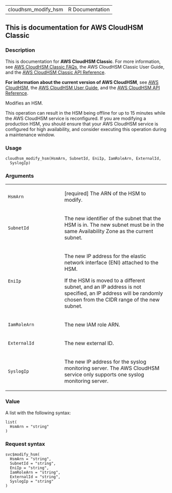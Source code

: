 <table style="width: 100%;">
<tbody>
<tr class="odd">
<td>cloudhsm_modify_hsm</td>
<td style="text-align: right;">R Documentation</td>
</tr>
</tbody>
</table>

## This is documentation for AWS CloudHSM Classic

### Description

This is documentation for **AWS CloudHSM Classic**. For more
information, see [AWS CloudHSM Classic
FAQs](https://aws.amazon.com/cloudhsm/faqs/), the AWS CloudHSM Classic
User Guide, and the [AWS CloudHSM Classic API
Reference](https://docs.aws.amazon.com/cloudhsm/classic/APIReference/).

**For information about the current version of AWS CloudHSM**, see [AWS
CloudHSM](https://aws.amazon.com/cloudhsm/), the [AWS CloudHSM User
Guide](https://docs.aws.amazon.com/cloudhsm/latest/userguide/), and the
[AWS CloudHSM API
Reference](https://docs.aws.amazon.com/cloudhsm/latest/APIReference/).

Modifies an HSM.

This operation can result in the HSM being offline for up to 15 minutes
while the AWS CloudHSM service is reconfigured. If you are modifying a
production HSM, you should ensure that your AWS CloudHSM service is
configured for high availability, and consider executing this operation
during a maintenance window.

### Usage

    cloudhsm_modify_hsm(HsmArn, SubnetId, EniIp, IamRoleArn, ExternalId,
      SyslogIp)

### Arguments

<table>
<colgroup>
<col style="width: 35%" />
<col style="width: 65%" />
</colgroup>
<tbody>
<tr class="odd">
<td><code id="cloudhsm_modify_hsm_:_HsmArn">HsmArn</code></td>
<td><p>[required] The ARN of the HSM to modify.</p></td>
</tr>
<tr class="even">
<td><code id="cloudhsm_modify_hsm_:_SubnetId">SubnetId</code></td>
<td><p>The new identifier of the subnet that the HSM is in. The new
subnet must be in the same Availability Zone as the current
subnet.</p></td>
</tr>
<tr class="odd">
<td><code id="cloudhsm_modify_hsm_:_EniIp">EniIp</code></td>
<td><p>The new IP address for the elastic network interface (ENI)
attached to the HSM.</p>
<p>If the HSM is moved to a different subnet, and an IP address is not
specified, an IP address will be randomly chosen from the CIDR range of
the new subnet.</p></td>
</tr>
<tr class="even">
<td><code id="cloudhsm_modify_hsm_:_IamRoleArn">IamRoleArn</code></td>
<td><p>The new IAM role ARN.</p></td>
</tr>
<tr class="odd">
<td><code id="cloudhsm_modify_hsm_:_ExternalId">ExternalId</code></td>
<td><p>The new external ID.</p></td>
</tr>
<tr class="even">
<td><code id="cloudhsm_modify_hsm_:_SyslogIp">SyslogIp</code></td>
<td><p>The new IP address for the syslog monitoring server. The AWS
CloudHSM service only supports one syslog monitoring server.</p></td>
</tr>
</tbody>
</table>

### Value

A list with the following syntax:

    list(
      HsmArn = "string"
    )

### Request syntax

    svc$modify_hsm(
      HsmArn = "string",
      SubnetId = "string",
      EniIp = "string",
      IamRoleArn = "string",
      ExternalId = "string",
      SyslogIp = "string"
    )
